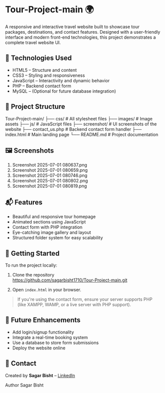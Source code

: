 # Tour-Project-main 🌍

A responsive and interactive travel website built to showcase tour packages, destinations, and contact features. Designed with a user-friendly interface and modern front-end technologies, this project demonstrates a complete travel website UI.

## 🔧 Technologies Used

- HTML5 – Structure and content  
- CSS3 – Styling and responsiveness  
- JavaScript – Interactivity and dynamic behavior  
- PHP – Backend contact form  
- MySQL – (Optional for future database integration)

## 📁 Project Structure

Tour-Project-main/
├── css/              # All stylesheet files
├── images/           # Image assets
├── js/               # JavaScript files
├── screenshot/       # UI screenshots of the website
├── contact_us.php    # Backend contact form handler
├── index.html        # Main landing page
└── README.md         # Project documentation


## 🖼️ Screenshots
1. Screenshot 2025-07-01 080637.png
2. Screenshot 2025-07-01 080659.png
3. Screenshot 2025-07-01 080746.png
4. Screenshot 2025-07-01 080802.png
5. Screenshot 2025-07-01 080819.png

## 📬 Features

- Beautiful and responsive tour homepage  
- Animated sections using JavaScript  
- Contact form with PHP integration  
- Eye-catching image gallery and layout  
- Structured folder system for easy scalability

## 🚀 Getting Started

To run the project locally:

1. Clone the repository  
https://github.com/sagarbisht1710/Tour-Project-main.git

3. Open `index.html` in your browser.

> If you're using the contact form, ensure your server supports PHP (like XAMPP, WAMP, or a live server with PHP support).

## 📌 Future Enhancements

- Add login/signup functionality  
- Integrate a real-time booking system  
- Use a database to store form submissions  
- Deploy the website online

## 📧 Contact

Created by **Sagar Bisht** – [LinkedIn](https://www.linkedin.com/in/sagarbisht1710)

Author
Sagar Bisht
